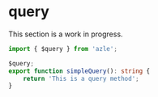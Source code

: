 # query

This section is a work in progress.

```typescript
import { $query } from 'azle';

$query;
export function simpleQuery(): string {
    return 'This is a query method';
}
```
